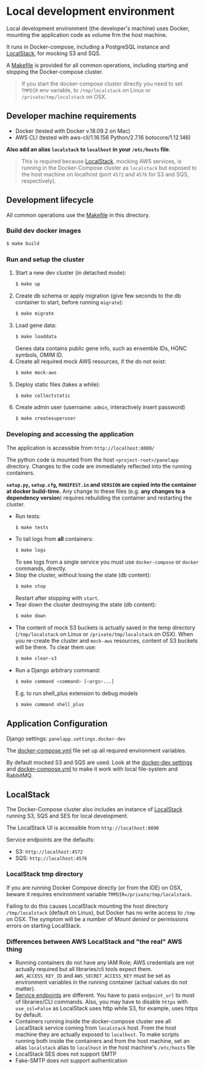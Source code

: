 # Local development environment

Local development environment (the developer's machine) uses Docker, mounting the application code as volume frm the host machine.

It runs in Docker-compose, including a PostgreSQL instance and [LocalStack](https://github.com/localstack/localstack), for
mocking S3 and SQS.

A [Makefile](./Makefile) is provided for all common operations, including starting and stopping the Docker-compose cluster.

> If you start the docker-compose cluster directly you need to set `TMPDIR` env variable, to `/tmp/localstack` on Linux
> or `/private/tmp/localstack` on OSX.

## Developer machine requirements

* Docker (tested with Docker v.18.09.2 on Mac)
* AWS CLI (tested with aws-cli/1.16.156 Python/2.7.16 botocore/1.12.146)

**Also add an alias `localstack` to `localhost` in your `/etc/hosts` file**.

> This is required because [LocalStack](https://github.com/localstack/localstack), mocking AWS services, is running in
> the Docker-Compose cluster as `localstack` but exposed to the host machine on localhost (port `4572` and `4576` for 
> S3 and SQS, respectively).


## Development lifecycle

All common operations use the [Makefile](./Makefile) in this directory.


### Build dev docker images 

```bash
$ make build
```

### Run and setup the cluster

1. Start a new dev cluster (in detached mode): 
    ```bash
    $ make up
    ```
2. Create db schema or apply migration (give few seconds to the db container to start, before running `migrate`): 
    ```bash
    $ make migrate
    ```
3. Load gene data: 
    ```bash
    $ make loaddata
    ```
    Genes data contains public gene info, such as ensemble IDs, HGNC symbols, OMIM ID.
4. Create all required mock AWS resources, if the do not exist:
    ```bash
    $ make mock-aws
    ```
5. Deploy static files (takes a while):
    ```bash
    $ make collectstatic
    ```
6. Create admin user (username: `admin`, interactively insert password)
    ```bash
    $ make createsuperuser
    ```

### Developing and accessing the application

The application is accessible from `http://localhost:8080/`

The python code is mounted from the host `<project-root>/panelapp` directory.  Changes to the code are immediately 
reflected into the running containers.

**`setup.py`, `setup.cfg`, `MANIFEST.in` and `VERSION` are copied into the container at docker build-time.**
Any change to these files (e.g. **any changes to a dependency version**) requires rebuilding the container and restarting 
the cluster.

* Run tests:
    ```bash
    $ make tests
    ```
* To tail logs from **all** containers:
    ```bash
    $ make logs
    ```
    To see logs from a single service you must use `docker-compose` or `docker` commands, directly.
* Stop the cluster, without losing the state (db content):
    ```bash
    $ make stop
    ```
    Restart after stopping with `start`.
* Tear down the cluster destroying the state (db content):
    ```bash
    $ make down
    ```
* The content of mock S3 buckets is actually saved in the temp directory (`/tmp/localstack` on Linux or 
    `/private/tmp/localstack` on OSX). When you re-create the cluster and `mock-aws` resources, content of S3 buckets will 
    be there. To clear them use:
    ```bash
    $ make clear-s3
    ```
* Run a Django arbitrary command:
    ```bash
    $ make command <command> [<args>...]
    ```
    E.g. to run shell_plus extension to debug models
    ```bash
    $ make command shell_plus

    ```

## Application Configuration

Django settings: `panelapp.settings.docker-dev`

The [docker-compose.yml](./docker-compose.yml) file set up all required environment variables.

By default mocked S3 and SQS are used. Look at the [docker-dev settings](../../panelapp/panelapp/settings/docker-dev.py)
and [docker-compose.yml](./docker-compose.yml) to make it work with local file-system and RabbitMQ.


## LocalStack

The Docker-Compose cluster also includes an instance of [LocalStack](https://github.com/localstack/localstack) running 
S3, SQS and SES for local development.

The LocalStack UI is accessible from `http://localhost:8090`

Service endpoints are the defaults:

* S3: `http://localhost:4572`
* SQS: `http://localhost:4576`

### LocalStack tmp directory

If you are running Docker Compose directly (or from the IDE) on OSX, beware it requires environment variable
`TMPDIR=/private/tmp/localstack`.

Failing to do this causes LocalStack mounting the host directory `/tmp/localstack` (default on Linux), but Docker has no 
write access to `/tmp` on OSX.
The symptom will be a number of *Mount denied* or permissions errors on starting LocalStack.

### Differences between AWS LocalStack and "the real" AWS thing

* Running containers do not have any IAM Role; AWS credentials are not actually required but all libraries/cli tools 
    expect them. `AWS_ACCESS_KEY_ID` and `AWS_SECRET_ACCESS_KEY` must be set as environment variables in the running
    container (actual values do not matter).
* [Service endpoints](https://github.com/localstack/localstack#user-content-overview) are different. 
    You have to pass `endpoint_url` to most of libraries/CLI commands. Also, you may have to disable `https` with
    `use_ssl=False` as LocalStack uses http while S3, for example, uses https by default.
* Containers running inside the docker-compose cluster see all LocalStack service coming from `localstack` host. From the
    host machine they are actually exposed to `localhost`. To make scripts running both inside the containers and from
    the host machine, set an alias `localstack` alias to `localhost` in the host machine's `/etc/hosts` file
* LocalStack SES does not support SMTP
* Fake-SMTP does not support authentication
